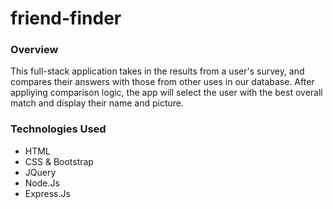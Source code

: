 # friend-finder
### Overview

This full-stack application takes in the results from a user's survey, and compares their answers with those from other uses in our database. After appliying comparison logic, the app will select the user with the best overall match and display their name and picture.

### Technologies Used
* HTML 
* CSS & Bootstrap
* JQuery
* Node.Js
* Express.Js
